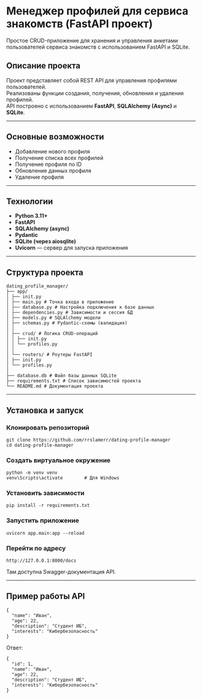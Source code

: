 # Менеджер профилей для сервиса знакомств (FastAPI проект)
Простое CRUD-приложение для хранения и управления анкетами пользователей сервиса знакомств с использованием FastAPI и SQLite.

## Описание проекта
Проект представляет собой REST API для управления профилями пользователей.  
Реализованы функции создания, получения, обновления и удаления профилей.  
API построено с использованием **FastAPI**, **SQLAlchemy (Async)** и **SQLite**.  

---

## Основные возможности
- Добавление нового профиля  
- Получение списка всех профилей  
- Получение профиля по ID  
- Обновление данных профиля  
- Удаление профиля  

---

## Технологии
- **Python 3.11+**
- **FastAPI**
- **SQLAlchemy (async)**
- **Pydantic**
- **SQLite (через aiosqlite)**
- **Uvicorn** — сервер для запуска приложения

---

## Структура проекта
```
dating_profile_manager/
├── app/
│ ├── init.py
│ ├── main.py # Точка входа в приложение
│ ├── database.py # Настройка подключения к базе данных
│ ├── dependencies.py # Зависимости и сессия БД
│ ├── models.py # SQLAlchemy модели
│ ├── schemas.py # Pydantic-схемы (валидация)
│ │
│ ├── crud/ # Логика CRUD-операций
│ │ ├── init.py
│ │ └── profiles.py
│ │
│ └── routers/ # Роутеры FastAPI
│ ├── init.py
│ └── profiles.py
│
├── database.db # Файл базы данных SQLite
├── requirements.txt # Список зависимостей проекта
└── README.md # Документация проекта
```

---

## Установка и запуск

### Клонировать репозиторий
```
git clone https://github.com/rrslamerr/dating-profile-manager
cd dating-profile-manager
```
### Создать виртуальное окружение
```
python -m venv venv
venv\Scripts\activate        # Для Windows
```
### Установить зависимости
```
pip install -r requirements.txt
```
### Запустить приложение
```
uvicorn app.main:app --reload
```
### Перейти по адресу
```
http://127.0.0.1:8000/docs
```
Там доступна Swagger-документация API.

---

## Пример работы API

```
{
  "name": "Иван",
  "age": 22,
  "description": "Студент ИБ",
  "interests": "Кибербезопасность"
}
```
Ответ:
```
{
  "id": 1,
  "name": "Иван",
  "age": 22,
  "description": "Студент ИБ",
  "interests": "Кибербезопасность"
}
```